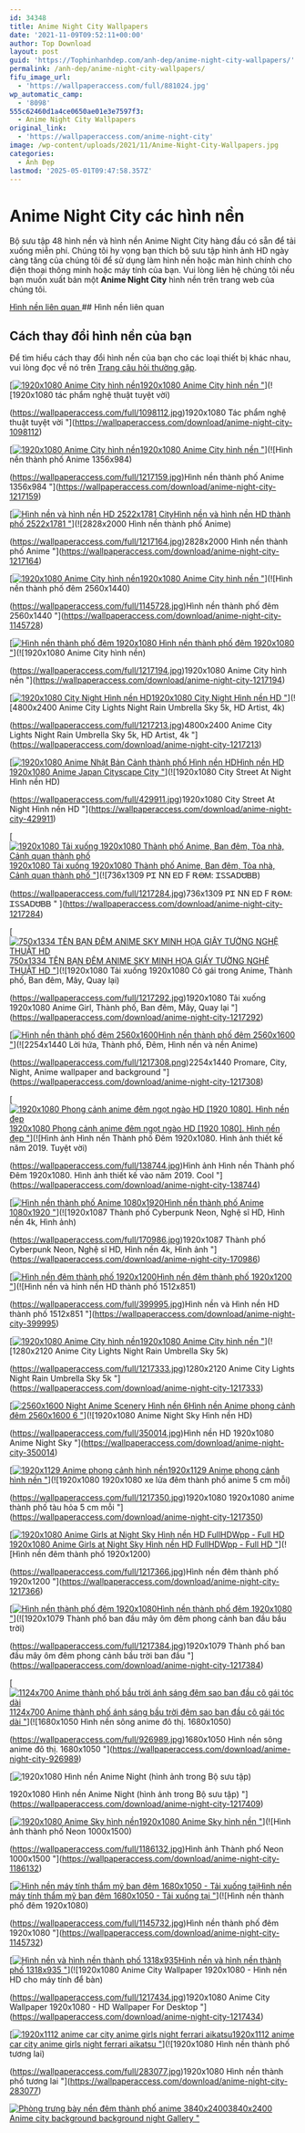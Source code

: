 ```yaml
---
id: 34348
title: Anime Night City Wallpapers
date: '2021-11-09T09:52:11+00:00'
author: Top Download
layout: post
guid: 'https://Tophinhanhdep.com/anh-dep/anime-night-city-wallpapers/'
permalink: /anh-dep/anime-night-city-wallpapers/
fifu_image_url:
  - 'https://wallpaperaccess.com/full/881024.jpg'
wp_automatic_camp:
  - '8098'
555c62460d1a4ce0650ae01e3e7597f3:
  - Anime Night City Wallpapers
original_link:
  - 'https://wallpaperaccess.com/anime-night-city'
image: /wp-content/uploads/2021/11/Anime-Night-City-Wallpapers.jpg
categories:
  - Ảnh Đẹp
lastmod: '2025-05-01T09:47:58.357Z'
---
```

# Anime Night City các hình nền

Bộ sưu tập 48 hình nền và hình nền Anime Night City hàng đầu có sẵn để tải xuống miễn phí. Chúng tôi hy vọng bạn thích bộ sưu tập hình ảnh HD ngày càng tăng của chúng tôi để sử dụng làm hình nền hoặc màn hình chính cho điện thoại thông minh hoặc máy tính của bạn. Vui lòng liên hệ chúng tôi nếu bạn muốn xuất bản một **Anime Night City** hình nền trên trang web của chúng tôi.

[Hình nền liên quan ](#related) ## Hình nền liên quan

## Cách thay đổi hình nền của bạn

Để tìm hiểu cách thay đổi hình nền của bạn cho các loại thiết bị khác nhau, vui lòng đọc về nó trên [Trang câu hỏi thường gặp](https://tophinhanhdep.com/faq/).

  
[[![1920x1080 Anime City hình nền](https://wallpaperaccess.com/full/881024.jpg)1920x1080 Anime City hình nền "](https://wallpaperaccess.com/download/anime-night-city-881024)](![1920x1080 tác phẩm nghệ thuật tuyệt vời)

(https://wallpaperaccess.com/full/1098112.jpg)1920x1080 Tác phẩm nghệ thuật tuyệt vời "](https://wallpaperaccess.com/download/anime-night-city-1098112)

[[![1920x1080 Anime City hình nền](https://wallpaperaccess.com/full/1217158.jpg)1920x1080 Anime City hình nền "](https://wallpaperaccess.com/download/anime-night-city-1217158)](![Hình nền thành phố Anime 1356x984)

(https://wallpaperaccess.com/full/1217159.jpg)Hình nền thành phố Anime 1356x984 "](https://wallpaperaccess.com/download/anime-night-city-1217159)

[[![Hình nền và hình nền HD 2522x1781 City](https://wallpaperaccess.com/full/400220.png)Hình nền và hình nền HD thành phố 2522x1781 "](https://wallpaperaccess.com/download/anime-night-city-400220)](![2828x2000 Hình nền thành phố Anime)

(https://wallpaperaccess.com/full/1217164.jpg)2828x2000 Hình nền thành phố Anime "](https://wallpaperaccess.com/download/anime-night-city-1217164)

[[![1920x1080 Anime City hình nền](https://wallpaperaccess.com/full/1217169.jpg)1920x1080 Anime City hình nền "](https://wallpaperaccess.com/download/anime-night-city-1217169)](![Hình nền thành phố đêm 2560x1440)

(https://wallpaperaccess.com/full/1145728.jpg)Hình nền thành phố đêm 2560x1440 "](https://wallpaperaccess.com/download/anime-night-city-1145728)

[[![Hình nền thành phố đêm 1920x1080](https://wallpaperaccess.com/full/1217171.jpg) Hình nền thành phố đêm 1920x1080 "](https://wallpaperaccess.com/download/anime-night-city-1217171)](![1920x1080 Anime City hình nền)

(https://wallpaperaccess.com/full/1217194.jpg)1920x1080 Anime City hình nền "](https://wallpaperaccess.com/download/anime-night-city-1217194)

[[![1920x1080 City Night Hình nền HD](https://wallpaperaccess.com/full/1217199.jpg)1920x1080 City Night Hình nền HD "](https://wallpaperaccess.com/download/anime-night-city-1217199)](![4800x2400 Anime City Lights Night Rain Umbrella Sky 5k, HD Artist, 4k)

(https://wallpaperaccess.com/full/1217213.jpg)4800x2400 Anime City Lights Night Rain Umbrella Sky 5k, HD Artist, 4k "](https://wallpaperaccess.com/download/anime-night-city-1217213)

[[![1920x1080 Anime Nhật Bản Cảnh thành phố Hình nền HD](https://wallpaperaccess.com/full/9961.jpg)Hình nền HD 1920x1080 Anime Japan Cityscape City "](https://wallpaperaccess.com/download/anime-night-city-9961)](![1920x1080 City Street At Night Hình nền HD)

(https://wallpaperaccess.com/full/429911.jpg)1920x1080 City Street At Night Hình nền HD "](https://wallpaperaccess.com/download/anime-night-city-429911)

[[![1920x1080 Tải xuống 1920x1080 Thành phố Anime, Ban đêm, Tòa nhà, Cảnh quan thành phố](https://wallpaperaccess.com/full/1217225.jpg)1920x1080 Tải xuống 1920x1080 Thành phố Anime, Ban đêm, Tòa nhà, Cảnh quan thành phố "](https://wallpaperaccess.com/download/anime-night-city-1217225)](![736x1309 ᏢᏆ NN ᎬᎠ F ᎡᎾᎷ: ᏆᏚᏚᎪᎠᏌᏴᏴ)

(https://wallpaperaccess.com/full/1217284.jpg)736x1309 ᏢᏆ NN ᎬᎠ F ᎡᎾᎷ: ᏆᏚᏚᎪᎠᏌᏴᏴ " ](https://wallpaperaccess.com/download/anime-night-city-1217284)

[[![750x1334 TÊN BẠN ĐÊM ANIME SKY MINH HỌA GIẤY TƯỜNG NGHỆ THUẬT HD](https://wallpaperaccess.com/full/686526.jpg)750x1334 TÊN BẠN ĐÊM ANIME SKY MINH HỌA GIẤY TƯỜNG NGHỆ THUẬT HD "](https://wallpaperaccess.com/download/anime-night-city-686526)](![1920x1080 Tải xuống 1920x1080 Cô gái trong Anime, Thành phố, Ban đêm, Mây, Quay lại)

(https://wallpaperaccess.com/full/1217292.jpg)1920x1080 Tải xuống 1920x1080 Anime Girl, Thành phố, Ban đêm, Mây, Quay lại "](https://wallpaperaccess.com/download/anime-night-city-1217292)

[[![Hình nền thành phố đêm 2560x1600](https://wallpaperaccess.com/full/1145743.jpg)Hình nền thành phố đêm 2560x1600 "](https://wallpaperaccess.com/download/anime-night-city-1145743)](![2254x1440 Lời hứa, Thành phố, Đêm, Hình nền và nền Anime)

(https://wallpaperaccess.com/full/1217308.png)2254x1440 Promare, City, Night, Anime wallpaper and background "](https://wallpaperaccess.com/download/anime-night-city-1217308)

[[![1920x1080 Phong cảnh anime đêm ngọt ngào HD [1920 1080].  Hình nền đẹp](https://wallpaperaccess.com/full/349967.jpg)1920x1080 Phong cảnh anime đêm ngọt ngào HD \[1920 1080\]. Hình nền đẹp "](https://wallpaperaccess.com/download/anime-night-city-349967)](![Hình ảnh Hình nền Thành phố Đêm 1920x1080.  Hình ảnh thiết kế năm 2019. Tuyệt vời)

(https://wallpaperaccess.com/full/138744.jpg)Hình ảnh Hình nền Thành phố Đêm 1920x1080. Hình ảnh thiết kế vào năm 2019. Cool "](https://wallpaperaccess.com/download/anime-night-city-138744)

[[![Hình nền thành phố Anime 1080x1920](https://wallpaperaccess.com/full/1217325.jpg)Hình nền thành phố Anime 1080x1920 "](https://wallpaperaccess.com/download/anime-night-city-1217325)](![1920x1087 Thành phố Cyberpunk Neon, Nghệ sĩ HD, Hình nền 4k, Hình ảnh)

(https://wallpaperaccess.com/full/170986.jpg)1920x1087 Thành phố Cyberpunk Neon, Nghệ sĩ HD, Hình nền 4k, Hình ảnh "](https://wallpaperaccess.com/download/anime-night-city-170986)

[[![Hình nền đêm thành phố 1920x1200](https://wallpaperaccess.com/full/887503.jpg)Hình nền đêm thành phố 1920x1200 "](https://wallpaperaccess.com/download/anime-night-city-887503)](![Hình nền và hình nền HD thành phố 1512x851)

(https://wallpaperaccess.com/full/399995.jpg)Hình nền và Hình nền HD thành phố 1512x851 "](https://wallpaperaccess.com/download/anime-night-city-399995)

[[![1920x1080 Anime City hình nền](https://wallpaperaccess.com/full/1217330.jpg)1920x1080 Anime City hình nền "](https://wallpaperaccess.com/download/anime-night-city-1217330)](![1280x2120 Anime City Lights Night Rain Umbrella Sky 5k)

(https://wallpaperaccess.com/full/1217333.jpg)1280x2120 Anime City Lights Night Rain Umbrella Sky 5k "](https://wallpaperaccess.com/download/anime-night-city-1217333)

 [[![2560x1600 Night Anime Scenery Hình nền 6](https://wallpaperaccess.com/full/887502.jpg)Hình nền Anime phong cảnh đêm 2560x1600 6 "](https://wallpaperaccess.com/download/anime-night-city-887502)](![1920x1080 Anime Night Sky Hình nền HD)

(https://wallpaperaccess.com/full/350014.jpg)Hình nền HD 1920x1080 Anime Night Sky "](https://wallpaperaccess.com/download/anime-night-city-350014)

[[![1920x1129 Anime phong cảnh hình nền](https://wallpaperaccess.com/full/815731.jpg)1920x1129 Anime phong cảnh hình nền "](https://wallpaperaccess.com/download/anime-night-city-815731)](![1920x1080 1920x1080 xe lửa đêm thành phố anime 5 cm mỗi)

(https://wallpaperaccess.com/full/1217350.jpg)1920x1080 1920x1080 anime thành phố tàu hỏa 5 cm mỗi "](https://wallpaperaccess.com/download/anime-night-city-1217350)

[[![1920x1080 Anime Girls at Night Sky Hình nền HD FullHDWpp - Full HD](https://wallpaperaccess.com/full/1217362.jpg)1920x1080 Anime Girls at Night Sky Hình nền HD FullHDWpp - Full HD "](https://wallpaperaccess.com/download/anime-night-city-1217362)](![Hình nền đêm thành phố 1920x1200)

(https://wallpaperaccess.com/full/1217366.jpg)Hình nền đêm thành phố 1920x1200 "](https://wallpaperaccess.com/download/anime-night-city-1217366)

[[![Hình nền thành phố đêm 1920x1080](https://wallpaperaccess.com/full/1128329.jpg)Hình nền thành phố đêm 1920x1080 "](https://wallpaperaccess.com/download/anime-night-city-1128329)](![1920x1079 Thành phố ban đầu mây ôm đêm phong cảnh ban đầu bầu trời)

(https://wallpaperaccess.com/full/1217384.jpg)1920x1079 Thành phố ban đầu mây ôm đêm phong cảnh bầu trời ban đầu "](https://wallpaperaccess.com/download/anime-night-city-1217384)

[[![1124x700 Anime thành phố bầu trời ánh sáng đêm sao ban đầu cô gái tóc dài](https://wallpaperaccess.com/full/1217405.jpg)1124x700 Anime thành phố ánh sáng bầu trời đêm sao ban đầu cô gái tóc dài "](https://wallpaperaccess.com/download/anime-night-city-1217405)](![1680x1050 Hình nền sông anime đô thị.  1680x1050)

(https://wallpaperaccess.com/full/926989.jpg)1680x1050 Hình nền sông anime đô thị. 1680x1050 "](https://wallpaperaccess.com/download/anime-night-city-926989)

[![1920x1080 Hình nền Anime Night (hình ảnh trong Bộ sưu tập)](https://wallpaperaccess.com/full/1217409.jpg)

1920x1080 Hình nền Anime Night (hình ảnh trong Bộ sưu tập) "](https://wallpaperaccess.com/download/anime-night-city-1217409)

[[![1920x1080 Anime Sky hình nền](https://wallpaperaccess.com/full/1217420.jpg)1920x1080 Anime Sky hình nền "](https://wallpaperaccess.com/download/anime-night-city-1217420)](![Hình ảnh thành phố Neon 1000x1500)

(https://wallpaperaccess.com/full/1186132.jpg)Hình ảnh Thành phố Neon 1000x1500 "](https://wallpaperaccess.com/download/anime-night-city-1186132)

[[![Hình nền máy tính thẩm mỹ ban đêm 1680x1050 - Tải xuống tại](https://wallpaperaccess.com/full/1098110.jpg)Hình nền máy tính thẩm mỹ ban đêm 1680x1050 - Tải xuống tại "](https://wallpaperaccess.com/download/anime-night-city-1098110)](![Hình nền thành phố đêm 1920x1080)

(https://wallpaperaccess.com/full/1145732.jpg)Hình nền thành phố đêm 1920x1080 "](https://wallpaperaccess.com/download/anime-night-city-1145732)

[[![Hình nền và hình nền thành phố 1318x935](https://wallpaperaccess.com/full/400104.jpg)Hình nền và hình nền thành phố 1318x935 "](https://wallpaperaccess.com/download/anime-night-city-400104)](![1920x1080 Anime City Wallpaper 1920x1080 - Hình nền HD cho máy tính để bàn)

(https://wallpaperaccess.com/full/1217434.jpg)1920x1080 Anime City Wallpaper 1920x1080 - HD Wallpaper For Desktop "](https://wallpaperaccess.com/download/anime-night-city-1217434)

[[![1920x1112 anime car city anime girls night ferrari aikatsu](https://wallpaperaccess.com/full/1217437.jpg)1920x1112 anime car city anime girls night ferrari aikatsu "](https://wallpaperaccess.com/download/anime-night-city-1217437)](![1920x1080 Hình nền thành phố tương lai)

(https://wallpaperaccess.com/full/283077.jpg)1920x1080 Hình nền thành phố tương lai "](https://wallpaperaccess.com/download/anime-night-city-283077)

[![Phòng trưng bày nền đêm thành phố anime 3840x2400](https://wallpaperaccess.com/full/1217456.jpg)3840x2400 Anime city background background night Gallery "](https://wallpaperaccess.com/download/anime-night-city-1217456)
